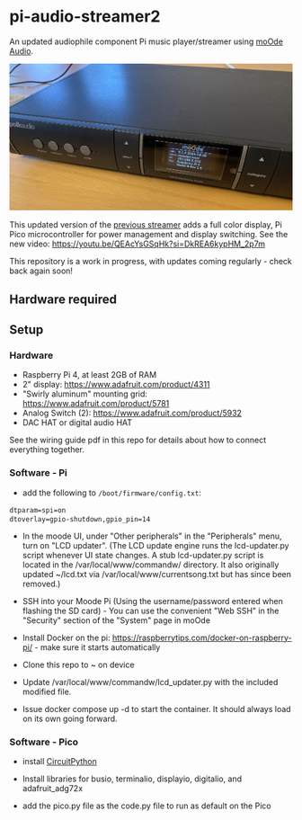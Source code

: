 # pi-audio-streamer2
An updated audiophile component Pi music player/streamer using [moOde Audio](https://moodeaudio.org/).

<img src="moode-audio-box.jpg">

This updated version of the [previous streamer](https://github.com/alanb128/audio-streaming-box) adds a full color display, Pi Pico microcontroller for power management and display switching. See the new video: https://youtu.be/QEAcYsGSqHk?si=DkREA6kypHM_2p7m

This repository is a work in progress, with updates coming regularly - check back again soon!

## Hardware required


## Setup

### Hardware
- Raspberry Pi 4, at least 2GB of RAM
- 2" display: https://www.adafruit.com/product/4311
- "Swirly aluminum" mounting grid: https://www.adafruit.com/product/5781
- Analog Switch (2): https://www.adafruit.com/product/5932
- DAC HAT or digital audio HAT

See the wiring guide pdf in this repo for details about how to connect everything together.

### Software - Pi
- add the following to `/boot/firmware/config.txt`:
```
dtparam=spi=on
dtoverlay=gpio-shutdown,gpio_pin=14 
```
- In the moode UI, under "Other peripherals" in the "Peripherals" menu, turn on  "LCD updater".
(The LCD update engine runs the lcd-updater.py script whenever UI state changes.
A stub lcd-updater.py script is located in the /var/local/www/commandw/ directory. It also originally updated ~/lcd.txt via /var/local/www/currentsong.txt but has since been removed.)

- SSH into your Moode Pi (Using the username/password entered when flashing the SD card) - You can use the convenient "Web SSH" in the "Security" section of the "System" page in moOde
  
- Install Docker on the pi: https://raspberrytips.com/docker-on-raspberry-pi/ - make sure it starts automatically
  
- Clone this repo to ~ on device
  
- Update /var/local/www/commandw/lcd_updater.py with the included modified file.
  
- Issue docker compose up -d to start the container. It should always load on its own going forward.

### Software - Pico

- install [CircuitPython](https://circuitpython.org/)
  
- Install libraries for busio, terminalio, displayio, digitalio, and adafruit_adg72x

- add the pico.py file as the code.py file to run as default on the Pico
